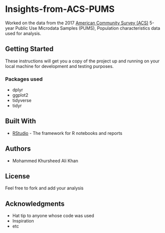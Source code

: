 # Insights-from-ACS-PUMS
Worked on the data from the 2017 [American Community Survey (ACS)](https://factfinder.census.gov/faces/tableservices/jsf/pages/productview.xhtml?pid=ACS_pums_csv_2013_2017&prodType=document) 5-year Public Use Microdata
Samples (PUMS),
Population characteristics data used for analysis.

## Getting Started

These instructions will get you a copy of the project up and running on your local machine for development and testing purposes.

### Packages used

+ dplyr
+ ggplot2
+ tidyverse
+ tidyr


## Built With

* [RStudio](https://rstudio.com) - The framework for R notebooks and reports


## Authors

* Mohammed Khursheed Ali Khan

## License
Feel free to fork and add your analysis

## Acknowledgments

* Hat tip to anyone whose code was used
* Inspiration
* etc

